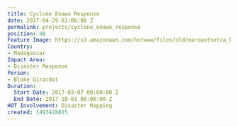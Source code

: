 ```yaml
---
title: Cyclone Enawo Response
date: 2017-04-29 01:06:00 Z
permalink: projects/cyclone_enawo_response
position: 48
Feature Image: https://s3.amazonaws.com/hotwww/files/old/maroantsetra_buildings_lowres.png
Country:
- Madagascar
Impact Area:
- Disaster Response
Person:
- Blake Girardot
Duration:
  Start Date: 2017-03-07 00:00:00 Z
  End Date: 2017-10-01 00:00:00 Z
HOT Involvement: Disaster Mapping
created: 1493428015
---
```


